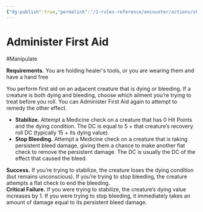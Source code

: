 ```yaml
---
{"dg-publish":true,"permalink":"/2-rules-reference/encounter/actions/skill-actions/administer-first-aid/","noteIcon":""}
---
```


# Administer First Aid
#Manipulate 

**Requirements.** You are holding healer's tools, or you are wearing them and have a hand free

You perform first aid on an adjacent creature that is dying or bleeding. If a creature is both dying and bleeding, choose which ailment you’re trying to treat before you roll. You can Administer First Aid again to attempt to remedy the other effect.

- **Stabilize.** Attempt a Medicine check on a creature that has 0 Hit Points and the dying condition. The DC is equal to 5 + that creature’s recovery roll DC (typically 15 + its dying value).
- **Stop Bleeding.** Attempt a Medicine check on a creature that is taking persistent bleed damage, giving them a chance to make another flat check to remove the persistent damage. The DC is usually the DC of the effect that caused the bleed.

**Success.** If you’re trying to stabilize, the creature loses the dying condition (but remains unconscious). If you’re trying to stop bleeding, the creature attempts a flat check to end the bleeding.  
**Critical Failure.** If you were trying to stabilize, the creature’s dying value increases by 1. If you were trying to stop bleeding, it immediately takes an amount of damage equal to its persistent bleed damage.

